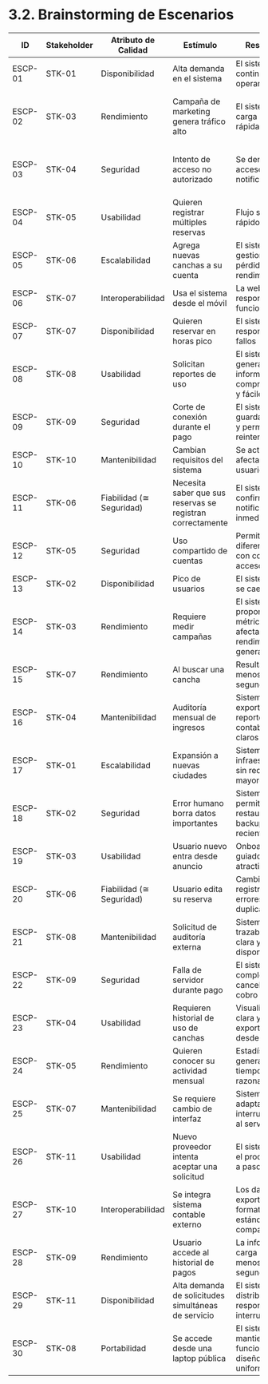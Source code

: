 # 3.2. Brainstorming de Escenarios

| ID     | Stakeholder | Atributo de Calidad | Estímulo                                 | Respuesta                                             | Comentarios                                           |
|--------|-------------|---------------------|-----------------------------------------|-------------------------------------------------------|------------------------------------------------------|
| ESCP-01| STK-01      | Disponibilidad      | Alta demanda en el sistema               | El sistema continúa operando                           | Clave para la reputación de la plataforma            |
| ESCP-02| STK-03      | Rendimiento         | Campaña de marketing genera tráfico alto| El sistema carga rápidamente                           | Garantiza buena experiencia a nuevos usuarios        |
| ESCP-03| STK-04      | Seguridad           | Intento de acceso no autorizado          | Se deniega el acceso y se notifica                     | Protege los datos financieros y de transacciones      |
| ESCP-04| STK-05      | Usabilidad          | Quieren registrar múltiples reservas    | Flujo simple y rápido                                  | Fundamental para la adopción del sistema              |
| ESCP-05| STK-06      | Escalabilidad       | Agrega nuevas canchas a su cuenta        | El sistema las gestiona sin pérdida de rendimiento    | Permite crecer sin complicaciones                      |
| ESCP-06| STK-07      | Interoperabilidad   | Usa el sistema desde el móvil            | La web es responsive y funciona bien                   | La app móvil puede ser un siguiente paso              |
| ESCP-07| STK-07      | Disponibilidad      | Quieren reservar en horas pico            | El sistema responde sin fallos                          | Clave para usuarios frecuentes                         |
| ESCP-08| STK-08      | Usabilidad          | Solicitan reportes de uso                 | El sistema genera informes comprensibles y fáciles de leer | Mejora la relación con el sector público            |
| ESCP-09| STK-09      | Seguridad           | Corte de conexión durante el pago        | El sistema guarda estado y permite reintento          | Minimiza conflictos de cobro                           |
| ESCP-10| STK-10      | Mantenibilidad      | Cambian requisitos del sistema            | Se actualiza sin afectar al usuario                    | Facilita iteraciones ágiles                            |
| ESCP-11| STK-06      | Fiabilidad (≅ Seguridad) | Necesita saber que sus reservas se registran correctamente | El sistema confirma y notifica inmediatamente          | Genera confianza en el uso del sistema                 |
| ESCP-12| STK-05      | Seguridad           | Uso compartido de cuentas                  | Permite roles diferenciados con control de acceso     | Mejora la operación en grupos de trabajo              |
| ESCP-13| STK-02      | Disponibilidad      | Pico de usuarios                          | El sistema no se cae                                   | Alta prioridad técnica                                 |
| ESCP-14| STK-03      | Rendimiento         | Requiere medir campañas                    | El sistema proporciona métricas sin afectar rendimiento general | Optimiza el marketing digital                        |
| ESCP-15| STK-07      | Rendimiento         | Al buscar una cancha                       | Resultados en menos de 2 segundos                      | Mejora experiencia y conversión                        |
| ESCP-16| STK-04      | Mantenibilidad      | Auditoría mensual de ingresos              | Sistema exporta reportes contables claros              | Clave para toma de decisiones y transparencia         |
| ESCP-17| STK-01      | Escalabilidad       | Expansión a nuevas ciudades                | Sistema replica infraestructura sin rediseños mayores | Apoya crecimiento estratégico                          |
| ESCP-18| STK-02      | Seguridad           | Error humano borra datos importantes       | Sistema permite restaurar desde backup reciente        | Reduce riesgos operativos                              |
| ESCP-19| STK-03      | Usabilidad          | Usuario nuevo entra desde anuncio          | Onboarding guiado y atractivo                           | Aumenta tasa de conversión                             |
| ESCP-20| STK-06      | Fiabilidad (≅ Seguridad) | Usuario edita su reserva                  | Cambios se registran sin errores ni duplicados         | Mejora la percepción de control y calidad             |
| ESCP-21| STK-08      | Mantenibilidad      | Solicitud de auditoría externa             | Sistema ofrece trazabilidad clara y disponible          | Clave para rendición de cuentas                        |
| ESCP-22| STK-09      | Seguridad           | Falla de servidor durante pago             | El sistema completa o cancela sin cobro indebido       | Evita pérdidas y reclamos                              |
| ESCP-23| STK-04      | Usabilidad          | Requieren historial de uso de canchas      | Visualización clara y exportable desde el panel        | Facilita control interno y planificación               |
| ESCP-24| STK-05      | Rendimiento         | Quieren conocer su actividad mensual       | Estadísticas generadas en tiempo razonable             | Incentiva fidelización y uso recurrente               |
| ESCP-25| STK-07      | Mantenibilidad      | Se requiere cambio de interfaz              | Sistema se adapta sin interrupciones al servicio       | Reduce impacto de mantenimiento y rediseño            |
| ESCP-26| STK-11      | Usabilidad          | Nuevo proveedor intenta aceptar una solicitud | El sistema guía el proceso paso a paso                 | Mejora la adopción entre nuevos proveedores           |
| ESCP-27| STK-10      | Interoperabilidad   | Se integra sistema contable externo         | Los datos se exportan en formato estándar compatible    | Facilita conexión con otros sistemas institucionales  |
| ESCP-28| STK-09      | Rendimiento         | Usuario accede al historial de pagos        | La información carga en menos de 2 segundos             | Mejora experiencia y percepción de eficiencia         |
| ESCP-29| STK-11      | Disponibilidad      | Alta demanda de solicitudes simultáneas de servicio | El sistema distribuye y responde sin interrupciones | Fundamental para garantizar calidad de servicio       |
| ESCP-30| STK-08      | Portabilidad        | Se accede desde una laptop pública           | El sistema mantiene funcionalidad y diseño uniforme    | Facilita acceso desde diferentes ubicaciones y dispositivos |
